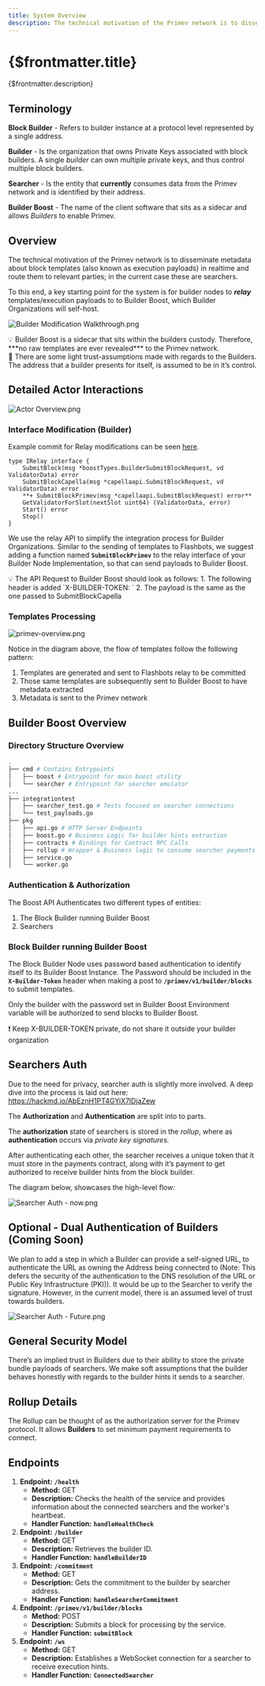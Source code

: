 ```yaml
---
title: System Overview
description: The technical motivation of the Primev network is to disseminate metadata about block templates (also known as execution payloads) in realtime and route them to relevant parties; in the current case these are searchers.
---
```


# {$frontmatter.title}

{$frontmatter.description}

## Terminology

**Block Builder** - Refers to builder instance at a protocol level represented by a single address. 

**Builder** - Is the organization that owns Private Keys associated with block builders. A single *builder* can own multiple private keys, and thus control multiple block builders.

**********************Searcher********************** - Is the entity that **********currently********** consumes data from the Primev network and is identified by their address.

**Builder Boost** - The name of the client software that sits as a sidecar and allows *Builders* to enable Primev.

## Overview

The technical motivation of the Primev network is to disseminate metadata about block templates (also known as execution payloads) in realtime and route them to relevant parties; in the current case these are searchers.

To this end, a key starting point for the system is for builder nodes to ***relay*** templates/execution payloads to to Builder Boost, which Builder Organizations will self-host.

![Builder Modification Walkthrough.png](../../../../img/BuilderModificationWalkthrough.png)


<aside>
💡 Builder Boost is a sidecar that sits within the builders custody. Therefore, ***no raw templates are ever revealed*** to the Primev network.

</aside>

<aside>
🤝 There are some light trust-assumptions made with regards to the Builders. The address that a builder presents for itself, is assumed to be in it’s control.

</aside>

## Detailed Actor Interactions

![Actor Overview.png](../../../../img/Actor%20Overview.png)

### **Interface Modification (Builder)**

Example commit for Relay modifications can be seen [here](https://github.com/primevprotocol/primev-builder/commit/6d8ae9aae17a1b966ac0f682ba9843bd8746dc4f#diff-d371e466d16c4d92dff29b2806e847c619149cd6de147f1cb9ae7e9511d5da7f).

```
type IRelay interface {
	SubmitBlock(msg *boostTypes.BuilderSubmitBlockRequest, vd ValidatorData) error
	SubmitBlockCapella(msg *capellaapi.SubmitBlockRequest, vd ValidatorData) error
	**+ SubmitBlockPrimev(msg *capellaapi.SubmitBlockRequest) error**
	GetValidatorForSlot(nextSlot uint64) (ValidatorData, error)
	Start() error
	Stop()
}
```

We use the relay API to simplify the integration process for Builder Organizations. Similar to the sending of templates to Flashbots, we suggest adding a function named **`SubmitBlockPrimev`** to the relay interface of your Builder Node Implementation, so that can send payloads to Builder Boost.

<aside>
💡 The API Request to Builder Boost should look as follows:
1. The following header is added `X-BUILDER-TOKEN: <primev-token>` 
2. The payload is the same as the one passed to SubmitBlockCapella

</aside>

### Templates Processing

![primev-overview.png](https://s3-us-west-2.amazonaws.com/secure.notion-static.com/795ef899-81b7-4ff9-87a8-7524445b5a47/primev-overview.png)

Notice in the diagram above, the flow of templates follow the following pattern:

1. Templates are generated and sent to Flashbots relay to be committed
2. Those same templates are subsequently sent to Builder Boost to have metadata extracted  
3. Metadata is sent to the Primev network

## Builder Boost Overview

### Directory Structure Overview

```bash
.
├── cmd # Contains Entrypoints
│   ├── boost # Entrypoint for main boost utility
│   └── searcher # Entrypoint for searcher emulator
...
├── integrationtest
│   ├── searcher_test.go # Tests focused on searcher connections
│   └── test_payloads.go
├── pkg
│   ├── api.go # HTTP Server Endpoints
│   ├── boost.go # Business Logic for builder hints extraction
│   ├── contracts # Bindings for Contract RPC Calls
│   ├── rollup # Wrapper & Business logic to consume searcher payments data
│   ├── service.go
│   └── worker.go
```

### **Authentication & Authorization**

The Boost API Authenticates two different types of entities:

1. The Block Builder running Builder Boost
2. Searchers

### Block Builder running Builder Boost

The Block Builder Node uses password based authentication to identify itself to its Builder Boost Instance. The Password should be included in the **`X-Builder-Token`** header when making a post to **`/primev/v1/builder/blocks`** to submit templates.

Only the builder with the password set in Builder Boost Environment variable will be authorized to send blocks to Builder Boost.

<aside>
❗ Keep X-BUILDER-TOKEN private, do not share it outside your builder organization

</aside>

## Searchers Auth

Due to the need for privacy, searcher auth is slightly more involved. A deep dive into the process is laid out here: https://hackmd.io/AbEznH1PT4GYiX7lDjaZew

The **Authorization** and **Authentication** are split into to parts.

The **authorization** state of searchers is stored in the *rollup*, where as **authentication** occurs via *private key signatures.*

After authenticating each other, the searcher receives a unique token that it must store in the payments contract, along with it’s payment to get authorized to receive builder hints from the block builder.

The diagram below, showcases the high-level flow:

![Searcher Auth - now.png](https://s3-us-west-2.amazonaws.com/secure.notion-static.com/af5272e9-5b37-4456-956b-f5ae83787829/Searcher_Auth_-_now.png)

## Optional - Dual Authentication of Builders (Coming Soon)

We plan to add a step in which a Builder can provide a self-signed URL, to authenticate the URL as owning the Address being connected to (Note: This defers the security of the authentication to the DNS resolution of the URL or Public Key Infrastructure (PKI)). It would be up to the Searcher to verify the signature. However, in the current model, there is an assumed level of trust towards builders.

![Searcher Auth - Future.png](https://s3-us-west-2.amazonaws.com/secure.notion-static.com/d6e6eb3d-ca50-45e5-b557-c5b44d7529c9/Searcher_Auth_-_Future.png)

## General Security Model

There’s an implied trust in Builders due to their ability to store the private bundle payloads of searchers. We make soft assumptions that the builder behaves honestly with regards to the builder hints it sends to a searcher.

## Rollup Details

The Rollup can be thought of as the authorization server for the Primev protocol. It allows ************************Builders************************ to set minimum payment requirements to connect.

## Endpoints

1. **Endpoint:** **`/health`**
    - **Method:** GET
    - **Description:** Checks the health of the service and provides information about the connected searchers and the worker's heartbeat.
    - **Handler Function:** **`handleHealthCheck`**
2. **Endpoint:** **`/builder`**
    - **Method:** GET
    - **Description:** Retrieves the builder ID.
    - **Handler Function:** **`handleBuilderID`**
3. **Endpoint:** **`/commitment`**
    - **Method:** GET
    - **Description:** Gets the commitment to the builder by searcher address.
    - **Handler Function:** **`handleSearcherCommitment`**
4. **Endpoint:** **`/primev/v1/builder/blocks`**
    - **Method:** POST
    - **Description:** Submits a block for processing by the service.
    - **Handler Function:** **`submitBlock`**
5. **Endpoint:** **`/ws`**
    - **Method:** GET
    - **Description:** Establishes a WebSocket connection for a searcher to receive execution hints.
    - **Handler Function:** **`ConnectedSearcher`**